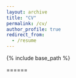 ```yaml
---
layout: archive
title: "CV"
permalink: /cv/
author_profile: true
redirect_from:
  - /resume
---
```


{% include base_path %}

======


